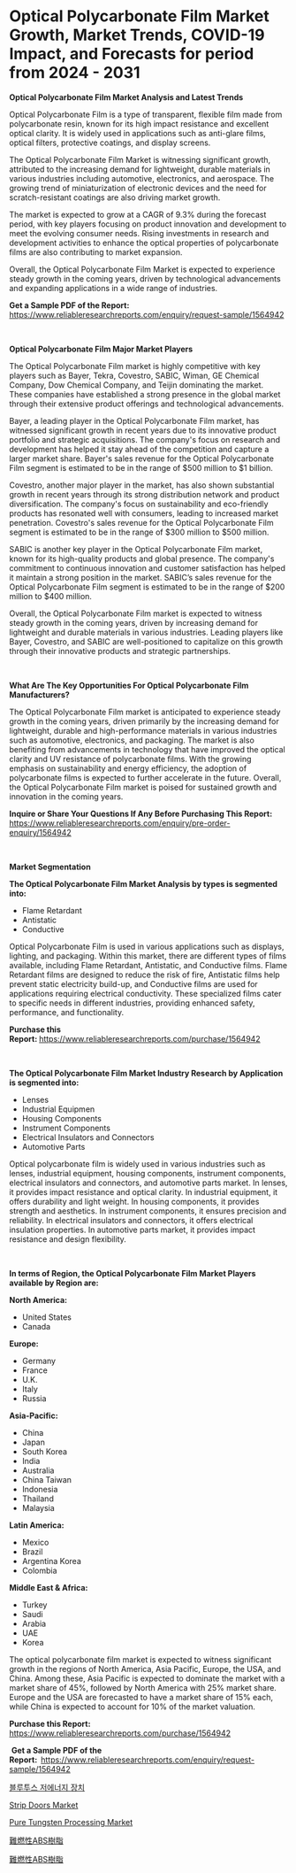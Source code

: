 <p><h1>Optical Polycarbonate Film Market Growth, Market Trends, COVID-19 Impact, and Forecasts for period from 2024 - 2031</h1></p><p><strong>Optical Polycarbonate Film Market Analysis and Latest Trends</strong></p>
<p><p>Optical Polycarbonate Film is a type of transparent, flexible film made from polycarbonate resin, known for its high impact resistance and excellent optical clarity. It is widely used in applications such as anti-glare films, optical filters, protective coatings, and display screens.</p><p>The Optical Polycarbonate Film Market is witnessing significant growth, attributed to the increasing demand for lightweight, durable materials in various industries including automotive, electronics, and aerospace. The growing trend of miniaturization of electronic devices and the need for scratch-resistant coatings are also driving market growth.</p><p>The market is expected to grow at a CAGR of 9.3% during the forecast period, with key players focusing on product innovation and development to meet the evolving consumer needs. Rising investments in research and development activities to enhance the optical properties of polycarbonate films are also contributing to market expansion.</p><p>Overall, the Optical Polycarbonate Film Market is expected to experience steady growth in the coming years, driven by technological advancements and expanding applications in a wide range of industries.</p></p>
<p><strong>Get a Sample PDF of the Report:&nbsp;</strong> <a href="https://www.reliableresearchreports.com/enquiry/request-sample/1564942">https://www.reliableresearchreports.com/enquiry/request-sample/1564942</a></p>
<p>&nbsp;</p>
<p><strong>Optical Polycarbonate Film Major Market Players</strong></p>
<p><p>The Optical Polycarbonate Film market is highly competitive with key players such as Bayer, Tekra, Covestro, SABIC, Wiman, GE Chemical Company, Dow Chemical Company, and Teijin dominating the market. These companies have established a strong presence in the global market through their extensive product offerings and technological advancements.</p><p>Bayer, a leading player in the Optical Polycarbonate Film market, has witnessed significant growth in recent years due to its innovative product portfolio and strategic acquisitions. The company's focus on research and development has helped it stay ahead of the competition and capture a larger market share. Bayer's sales revenue for the Optical Polycarbonate Film segment is estimated to be in the range of $500 million to $1 billion.</p><p>Covestro, another major player in the market, has also shown substantial growth in recent years through its strong distribution network and product diversification. The company's focus on sustainability and eco-friendly products has resonated well with consumers, leading to increased market penetration. Covestro's sales revenue for the Optical Polycarbonate Film segment is estimated to be in the range of $300 million to $500 million.</p><p>SABIC is another key player in the Optical Polycarbonate Film market, known for its high-quality products and global presence. The company's commitment to continuous innovation and customer satisfaction has helped it maintain a strong position in the market. SABIC’s sales revenue for the Optical Polycarbonate Film segment is estimated to be in the range of $200 million to $400 million.</p><p>Overall, the Optical Polycarbonate Film market is expected to witness steady growth in the coming years, driven by increasing demand for lightweight and durable materials in various industries. Leading players like Bayer, Covestro, and SABIC are well-positioned to capitalize on this growth through their innovative products and strategic partnerships.</p></p>
<p>&nbsp;</p>
<p><strong>What Are The Key Opportunities For Optical Polycarbonate Film Manufacturers?</strong></p>
<p><p>The Optical Polycarbonate Film market is anticipated to experience steady growth in the coming years, driven primarily by the increasing demand for lightweight, durable and high-performance materials in various industries such as automotive, electronics, and packaging. The market is also benefiting from advancements in technology that have improved the optical clarity and UV resistance of polycarbonate films. With the growing emphasis on sustainability and energy efficiency, the adoption of polycarbonate films is expected to further accelerate in the future. Overall, the Optical Polycarbonate Film market is poised for sustained growth and innovation in the coming years.</p></p>
<p><strong>Inquire or Share Your Questions If Any Before Purchasing This Report:</strong> <a href="https://www.reliableresearchreports.com/enquiry/pre-order-enquiry/1564942">https://www.reliableresearchreports.com/enquiry/pre-order-enquiry/1564942</a></p>
<p>&nbsp;</p>
<p><strong>Market Segmentation</strong></p>
<p><strong>The Optical Polycarbonate Film Market Analysis by types is segmented into:</strong></p>
<p><ul><li>Flame Retardant</li><li>Antistatic</li><li>Conductive</li></ul></p>
<p><p>Optical Polycarbonate Film is used in various applications such as displays, lighting, and packaging. Within this market, there are different types of films available, including Flame Retardant, Antistatic, and Conductive films. Flame Retardant films are designed to reduce the risk of fire, Antistatic films help prevent static electricity build-up, and Conductive films are used for applications requiring electrical conductivity. These specialized films cater to specific needs in different industries, providing enhanced safety, performance, and functionality.</p></p>
<p><strong>Purchase this Report:&nbsp;</strong><a href="https://www.reliableresearchreports.com/purchase/1564942">https://www.reliableresearchreports.com/purchase/1564942</a></p>
<p>&nbsp;</p>
<p><strong>The Optical Polycarbonate Film Market Industry Research by Application is segmented into:</strong></p>
<p><ul><li>Lenses</li><li>Industrial Equipmen</li><li>Housing Components</li><li>Instrument Components</li><li>Electrical Insulators and Connectors</li><li>Automotive Parts</li></ul></p>
<p><p>Optical polycarbonate film is widely used in various industries such as lenses, industrial equipment, housing components, instrument components, electrical insulators and connectors, and automotive parts market. In lenses, it provides impact resistance and optical clarity. In industrial equipment, it offers durability and light weight. In housing components, it provides strength and aesthetics. In instrument components, it ensures precision and reliability. In electrical insulators and connectors, it offers electrical insulation properties. In automotive parts market, it provides impact resistance and design flexibility.</p></p>
<p>&nbsp;</p>
<p><strong>In terms of Region, the Optical Polycarbonate Film Market Players available by Region are:</strong></p>
<p>
    <p> <strong> North America: </strong>
        <ul>
            <li>United States</li>
            <li>Canada</li>
        </ul>
        </p> 
    <p> <strong> Europe: </strong>
        <ul>
            <li>Germany</li>
            <li>France</li>
            <li>U.K.</li>
            <li>Italy</li>
            <li>Russia</li>
        </ul>
        </p> 
    <p> <strong> Asia-Pacific: </strong>
        <ul>
            <li>China</li>
            <li>Japan</li>
            <li>South Korea</li>
            <li>India</li>
            <li>Australia</li>
            <li>China Taiwan</li>
            <li>Indonesia</li>
            <li>Thailand</li>
            <li>Malaysia</li>
        </ul>
        </p> 
    <p> <strong> Latin America: </strong>
        <ul>
            <li>Mexico</li>
            <li>Brazil</li>
            <li>Argentina Korea</li>
            <li>Colombia</li>
        </ul>
        </p> 
    <p> <strong> Middle East & Africa: </strong>
        <ul>
            <li>Turkey</li>
            <li>Saudi</li>
            <li>Arabia</li>
            <li>UAE</li>
            <li>Korea</li>
        </ul>
    </p>
    </p>
<p><p>The optical polycarbonate film market is expected to witness significant growth in the regions of North America, Asia Pacific, Europe, the USA, and China. Among these, Asia Pacific is expected to dominate the market with a market share of 45%, followed by North America with 25% market share. Europe and the USA are forecasted to have a market share of 15% each, while China is expected to account for 10% of the market valuation.</p></p>
<p><strong>Purchase this Report: </strong><a href="https://www.reliableresearchreports.com/purchase/1564942">https://www.reliableresearchreports.com/purchase/1564942</a></p>
<p>&nbsp;<strong>Get a Sample PDF of the Report:&nbsp;&nbsp;</strong><a href="https://www.reliableresearchreports.com/enquiry/request-sample/1564942">https://www.reliableresearchreports.com/enquiry/request-sample/1564942</a></p>
<p><strong></strong></p>
<p><p><a href="https://github.com/lzuwsfreyoq70/Market-Research-Report-List-1/blob/main/3372677193527.md">블루투스 저에너지 장치</a></p><p><a href="https://github.com/santosh758595/Market-Research-Report-List-3/blob/main/strip-doors-market.md">Strip Doors Market</a></p><p><a href="https://issuu.com/reportprime-2/docs/pure-tungsten-processing-market-size-2030.pptx">Pure Tungsten Processing Market</a></p><p><a href="https://github.com/avwofrml53535/Market-Research-Report-List-1/blob/main/4530659193788.md">難燃性ABS樹脂</a></p><p><a href="https://github.com/vtbvgl20191192/Market-Research-Report-List-1/blob/main/8863297193789.md">難燃性ABS樹脂</a></p></p>